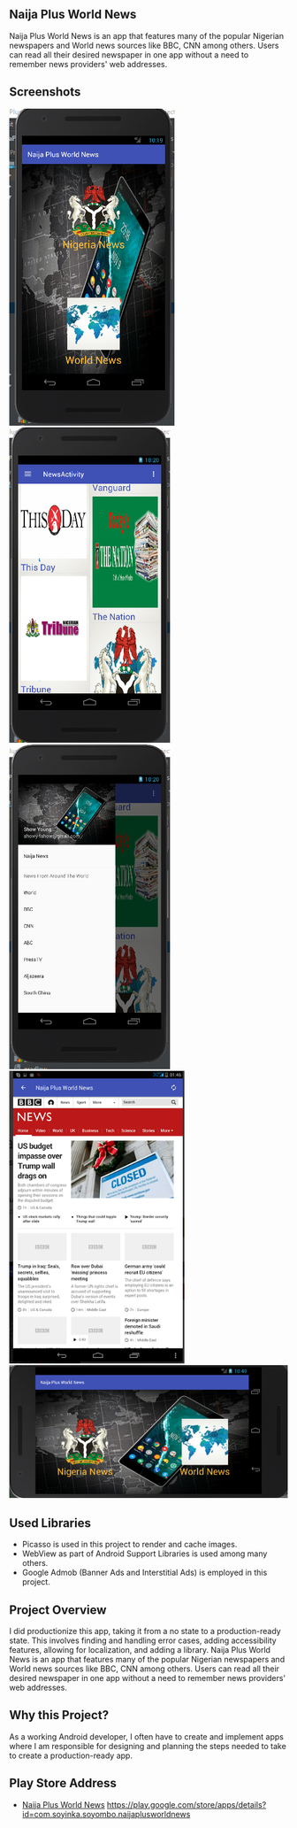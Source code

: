 ## Naija Plus World News
Naija Plus World News is an app that features many of the popular Nigerian newspapers and World news sources like BBC, CNN among others.
Users can read all their desired newspaper in one app without a need to remember news providers' web addresses.


## Screenshots
![Screen](https://github.com/ShowYoungg/NaijaPlusWorldNews/blob/master/IMC1.PNG)
![Screen](https://github.com/ShowYoungg/NaijaPlusWorldNews/blob/master/IMC2.PNG)
![Screen](https://github.com/ShowYoungg/NaijaPlusWorldNews/blob/master/IMC3.PNG)
![Screen](https://github.com/ShowYoungg/NaijaPlusWorldNews/blob/master/IMC7.PNG)
![Screen](https://github.com/ShowYoungg/NaijaPlusWorldNews/blob/master/IMC5.PNG)

## Used Libraries
* Picasso is used in this project to render and cache images.
* WebView as part of Android Support Libraries is used among many others.
* Google Admob (Banner Ads and Interstitial Ads) is employed in this project.

## Project Overview
I did productionize this app, taking it from a no state to a production-ready state. This involves finding and handling error cases, adding accessibility features, allowing for localization, and adding a library.
Naija Plus World News is an app that features many of the popular Nigerian newspapers and World news sources like BBC, CNN among others.
Users can read all their desired newspaper in one app without a need to remember news providers' web addresses.

## Why this Project?
As a working Android developer, I often have to create and implement apps where I am responsible for designing and planning the steps needed to take to create a production-ready app.

## Play Store Address
* [Naija Plus World News](https://play.google.com/store/apps/details?id=com.soyinka.soyombo.naijaplusworldnews)
https://play.google.com/store/apps/details?id=com.soyinka.soyombo.naijaplusworldnews
